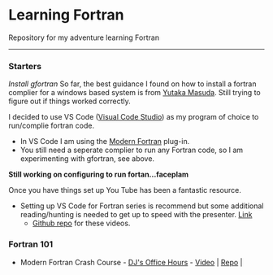 # Learning Fortran
 Repository for my adventure learning Fortran

***

### Starters

*Install gfortran*
So far, the best guidance I found on how to install a fortran complier for a windows based system is from [Yutaka Masuda](https://masuday.github.io/fortran_tutorial/install_gfortran_windows.html). Still trying to figure out if things worked correctly. 


I decided to use VS Code ([Visual Code Studio](hhttps://code.visualstudio.com/)) as my program of choice to run/complie fortran code.
* In VS Code I am using the [Modern Fortran](https://marketplace.visualstudio.com/items?itemName=krvajalm.linter-gfortran) plug-in.
* You still need a seperate complier to run any Fortran code, so I am experimenting with gfortran, see above. 

<!--* Something that might help with installing and configuring VS Code on a windows machine. [Link](https://code.visualstudio.com/docs/cpp/config-mingw)-->

**Still working on configuring to run fortan...faceplam** 

Once you have things set up You Tube has been a fantastic resource. 
* Setting up VS Code for Fortran series is recommend but some additional reading/hunting is needed to get up to speed with the presenter. [Link](https://youtu.be/MZZLhodCzRY)
    * [Github repo](https://github.com/llamm-de/VSCode_Fortran_Tutorial) for these videos.

### Fortran 101

* Modern Fortran Crash Course - [DJ's Office Hours](https://www.youtube.com/channel/UCX-uNb4Dpp-VB6_T-vYMjOA) - [Video](https://www.youtube.com/watch?v=05N6PecJw-E&t=143s) | [Repo](https://github.com/da-james/djs-office-hours) |